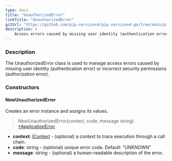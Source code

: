```yaml
---
type: docs
title: "UnauthorizedError"
linkTitle: "UnauthorizedError"
gitUrl: "https://github.com/pip-services4/pip-services4-go/tree/main/pip-services4-commons-go"
description: >
    Access errors caused by missing user identity (authentication error) or incorrect security permissions (authorization error).
---
```


### Description

The UnauthorizedError class is used to manage access errors caused by missing user identity (authentication error) or incorrect security permissions (authorization error).

### Constructors

#### NewUnauthorizedError
Creates an error instance and assigns its values.

> NewUnauthorizedError(context, code, message string) [*ApplicationError](../application_error)

- **context**: [IContext](../../../components/context/icontext) - (optional) a context to trace execution through a call chain.
- **code**: string - (optional) unique error code. Default: "UNKNOWN"
- **message**: string - (optional) a human-readable description of the error.


